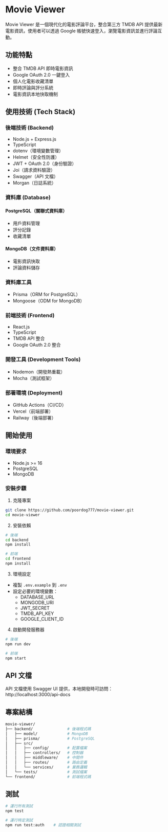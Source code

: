 # Movie Viewer

Movie Viewer 是一個現代化的電影評論平台，整合第三方 TMDB API 提供最新電影資訊，使用者可以透過 Google 帳號快速登入，瀏覽電影資訊並進行評論互動。

## 功能特點
- 整合 TMDB API 即時電影資訊
- Google OAuth 2.0 一鍵登入
- 個人化電影收藏清單
- 即時評論與評分系統
- 電影資訊本地快取機制


## 使用技術 (Tech Stack)

### 後端技術 (Backend)
- Node.js + Express.js
- TypeScript
- dotenv（環境變數管理）
- Helmet（安全性防護）
- JWT + OAuth 2.0（身份驗證）
- Joi（請求資料驗證）
- Swagger（API 文檔）
- Morgan（日誌系統）

### 資料庫 (Database)
#### PostgreSQL（關聯式資料庫）
- 用戶資料管理
- 評分記錄
- 收藏清單

#### MongoDB（文件資料庫）
- 電影資訊快取
- 評論資料儲存

### 資料庫工具
- Prisma（ORM for PostgreSQL）
- Mongoose（ODM for MongoDB）

### 前端技術 (Frontend)
- React.js
- TypeScript
- TMDB API 整合
- Google OAuth 2.0 整合

### 開發工具 (Development Tools)
- Nodemon（開發熱重載）
- Mocha（測試框架）

### 部署環境 (Deployment)
- GitHub Actions（CI/CD）
- Vercel（前端部署）
- Railway（後端部署）

## 開始使用

### 環境要求
- Node.js >= 16
- PostgreSQL
- MongoDB

### 安裝步驟
1. 克隆專案
```bash
git clone https://github.com/poordog777/movie-viewer.git
cd movie-viewer
```

2. 安裝依賴
```bash
# 後端
cd backend
npm install

# 前端
cd frontend
npm install
```

3. 環境設定
- 複製 `.env.example` 到 `.env`
- 設定必要的環境變數：
  - DATABASE_URL
  - MONGODB_URI
  - JWT_SECRET
  - TMDB_API_KEY
  - GOOGLE_CLIENT_ID

4. 啟動開發服務器
```bash
# 後端
npm run dev

# 前端
npm start
```

## API 文檔
API 文檔使用 Swagger UI 提供，本地開發時可訪問：
http://localhost:3000/api-docs

## 專案結構
```bash
movie-viewer/
├── backend/               # 後端程式碼
│   ├── model/             # MongoDB
│   ├── prisma/            # PostgreSQL
│   ├── src/              
│   │   ├── config/        # 配置檔案
│   │   ├── controllers/   # 控制器
│   │   ├── middleware/    # 中間件
│   │   ├── routes/        # 路由定義
│   │   └── services/      # 業務邏輯
│   └── tests/             # 測試檔案
└── frontend/              # 前端程式碼
```

## 測試
```bash
# 運行所有測試
npm test

# 運行特定測試
npm run test:auth    # 認證相關測試
```
